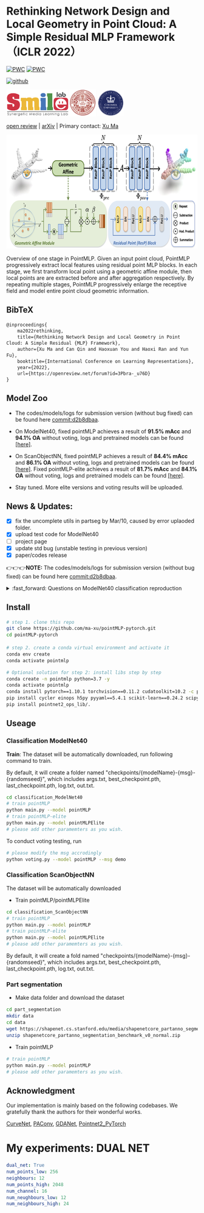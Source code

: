 # Rethinking Network Design and Local Geometry in Point Cloud: A Simple Residual MLP Framework （ICLR 2022）



[![PWC](https://img.shields.io/endpoint.svg?url=https://paperswithcode.com/badge/rethinking-network-design-and-local-geometry-1/3d-point-cloud-classification-on-modelnet40)](https://paperswithcode.com/sota/3d-point-cloud-classification-on-modelnet40?p=rethinking-network-design-and-local-geometry-1)
[![PWC](https://img.shields.io/endpoint.svg?url=https://paperswithcode.com/badge/rethinking-network-design-and-local-geometry-1/3d-point-cloud-classification-on-scanobjectnn)](https://paperswithcode.com/sota/3d-point-cloud-classification-on-scanobjectnn?p=rethinking-network-design-and-local-geometry-1)


[![github](https://img.shields.io/github/stars/ma-xu/pointMLP-pytorch?style=social)](https://github.com/ma-xu/pointMLP-pytorch)


<div align="left">
    <a><img src="images/smile.png"  height="70px" ></a>
    <a><img src="images/neu.png"  height="70px" ></a>
    <a><img src="images/columbia.png"  height="70px" ></a>
</div>

 [open review](https://openreview.net/forum?id=3Pbra-_u76D) | [arXiv](https://arxiv.org/abs/2202.07123) | Primary contact: [Xu Ma](mailto:ma.xu1@northeastern.edu)

<div align="center">
  <img src="images/overview.png" width="650px" height="300px">
</div>

Overview of one stage in PointMLP. Given an input point cloud, PointMLP progressively extract local features using residual point MLP blocks. In each stage, we first transform local point using a geometric affine module, then local points are are extracted before and after aggregation respectively. By repeating multiple stages, PointMLP progressively enlarge the receptive field and model entire point cloud geometric information.


## BibTeX

    @inproceedings{
        ma2022rethinking,
        title={Rethinking Network Design and Local Geometry in Point Cloud: A Simple Residual {MLP} Framework},
        author={Xu Ma and Can Qin and Haoxuan You and Haoxi Ran and Yun Fu},
        booktitle={International Conference on Learning Representations},
        year={2022},
        url={https://openreview.net/forum?id=3Pbra-_u76D}
    }

## Model Zoo
- The codes/models/logs for submission version (without bug fixed) can be found here [commit:d2b8dbaa](http://github.com/13952522076/pointMLP-pytorch/tree/d2b8dbaa06eb6176b222dcf2ad248f8438582026).

- On ModelNet40, fixed pointMLP achieves a result of **91.5% mAcc** and **94.1% OA** without voting, logs and pretrained models can be found [[here]](https://web.northeastern.edu/smilelab/xuma/pointMLP/checkpoints/fixstd/modelnet40/pointMLP-20220209053148-404/).
- On ScanObjectNN, fixed pointMLP achieves a result of **84.4% mAcc** and **86.1% OA** without voting, logs and pretrained models can be found [[here]](https://web.northeastern.edu/smilelab/xuma/pointMLP/checkpoints/fixstd/scanobjectnn/pointMLP-20220204021453/). Fixed pointMLP-elite achieves a result of **81.7% mAcc** and **84.1% OA** without voting, logs and pretrained models can be found [[here]](https://web.northeastern.edu/smilelab/xuma/pointMLP/checkpoints/fixstd/scanobjectnn/model313Elite-20220220015842-2956/).
- Stay tuned. More elite versions and voting results will be uploaded.



## News & Updates:

- [x] fix the uncomplete utils in partseg by Mar/10, caused by error uplaoded folder.
- [x] upload test code for ModelNet40
- [ ] project page
- [x] update std bug (unstable testing in previous version)
- [x] paper/codes release

:point_right::point_right::point_right:**NOTE:** The codes/models/logs for submission version (without bug fixed) can be found here [commit:d2b8dbaa](http://github.com/13952522076/pointMLP-pytorch/tree/d2b8dbaa06eb6176b222dcf2ad248f8438582026).

<details>
  <summary>:fast_forward: Questions on ModelNet40 classification reproduction</summary>
  The performance on ModelNet40 of almost all methods are not stable, see (https://github.com/CVMI-Lab/PAConv/issues/9#issuecomment-873371422).
  If you run the same codes for several times, you will get different results.
  Also, the randomness of ModelNet40 is our motivation to experiment on ScanObjectNN benchmark, and to report the mean/std results of several runs.

</details>


## Install

```bash
# step 1. clone this repo
git clone https://github.com/ma-xu/pointMLP-pytorch.git
cd pointMLP-pytorch

# step 2. create a conda virtual environment and activate it
conda env create
conda activate pointmlp
```

```bash
# Optional solution for step 2: install libs step by step
conda create -n pointmlp python=3.7 -y
conda activate pointmlp
conda install pytorch==1.10.1 torchvision==0.11.2 cudatoolkit=10.2 -c pytorch -y
pip install cycler einops h5py pyyaml==5.4.1 scikit-learn==0.24.2 scipy tqdm matplotlib==3.4.2
pip install pointnet2_ops_lib/.
```


## Useage

### Classification ModelNet40
**Train**: The dataset will be automatically downloaded, run following command to train.

By default, it will create a folder named "checkpoints/{modelName}-{msg}-{randomseed}", which includes args.txt, best_checkpoint.pth, last_checkpoint.pth, log.txt, out.txt.
```bash
cd classification_ModelNet40
# train pointMLP
python main.py --model pointMLP
# train pointMLP-elite
python main.py --model pointMLPElite
# please add other paramemters as you wish.
```


To conduct voting testing, run
```bash
# please modify the msg accrodingly
python voting.py --model pointMLP --msg demo
```


### Classification ScanObjectNN

The dataset will be automatically downloaded

- Train pointMLP/pointMLPElite 
```bash
cd classification_ScanObjectNN
# train pointMLP
python main.py --model pointMLP
# train pointMLP-elite
python main.py --model pointMLPElite
# please add other paramemters as you wish.
```
By default, it will create a fold named "checkpoints/{modelName}-{msg}-{randomseed}", which includes args.txt, best_checkpoint.pth, last_checkpoint.pth, log.txt, out.txt.


### Part segmentation

- Make data folder and download the dataset
```bash
cd part_segmentation
mkdir data
cd data
wget https://shapenet.cs.stanford.edu/media/shapenetcore_partanno_segmentation_benchmark_v0_normal.zip --no-check-certificate
unzip shapenetcore_partanno_segmentation_benchmark_v0_normal.zip
```

- Train pointMLP
```bash
# train pointMLP
python main.py --model pointMLP
# please add other paramemters as you wish.
```


## Acknowledgment

Our implementation is mainly based on the following codebases. We gratefully thank the authors for their wonderful works.

[CurveNet](https://github.com/tiangexiang/CurveNet),
[PAConv](https://github.com/CVMI-Lab/PAConv),
[GDANet](https://github.com/mutianxu/GDANet),
[Pointnet2_PyTorch](https://github.com/erikwijmans/Pointnet2_PyTorch)

# My experiments: DUAL NET

```yaml
dual_net: True
num_points_low: 256
neighbours: 12
num_points_high: 2048
num_channel: 16
num_neughbours_low: 12
num_neighbours_high: 24
```